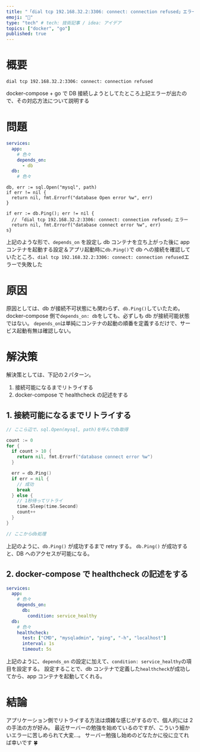 ```yaml
---
title: "「dial tcp 192.168.32.2:3306: connect: connection refused」エラーについて"
emoji: "🐷"
type: "tech" # tech: 技術記事 / idea: アイデア
topics: ["docker", "go"]
published: true
---
```


# 概要

```
dial tcp 192.168.32.2:3306: connect: connection refused
```

docker-compose + go で DB 接続しようとしてたところ上記エラーが出たので、その対応方法について説明する

# 問題

```yaml:docker-compose.yaml
services:
  app:
    # 色々
    depends_on:
      - db
  db:
    # 色々
```

```go:db
db, err := sql.Open("mysql", path)
if err != nil {
  return nil, fmt.Errorf("database Open error %w", err)
}

if err := db.Ping(); err != nil {
  // 「dial tcp 192.168.32.2:3306: connect: connection refused」エラー
  return nil, fmt.Errorf("database connect error %w", err)
s}
```

上記のような形で、`depends_on` を設定し db コンテナを立ち上がった後に app コンテナを起動する設定＆アプリ起動時に`db.Ping()`で db への接続を確認していたところ、`dial tcp 192.168.32.2:3306: connect: connection refused`エラーで失敗した

# 原因

原因としては、db が接続不可状態にも関わらず、`db.Ping()`していたため。
docker-compose 側で`depends_on: db`をしても、必ずしも db が接続可能状態ではない。
`depends_on`は単純にコンテナの起動の順番を定義するだけで、サービス起動有無は確認しない。

# 解決策

解決策としては、下記の２パターン。

1. 接続可能になるまでリトライする
2. docker-compose で healthcheck の記述をする

## 1. 接続可能になるまでリトライする

```go
// ここら辺で、sql.Open(mysql, path)を呼んでdb取得

count := 0
for {
  if count > 10 {
    return nil, fmt.Errorf("database connect error %w")
  }

  err = db.Ping()
  if err = nil {
    // 成功
    break
  } else {
    // 1秒待ってリトライ
    time.Sleep(time.Second)
    count++
  }
}

// ここからdb処理
```

上記のように、`db.Ping()` が成功するまで retry する。
`db.Ping()` が成功すると、DB へのアクセスが可能になる。

## 2. docker-compose で healthcheck の記述をする

```yaml
services:
  app:
    # 色々
    depends_on:
      db:
        condition: service_healthy
  db:
    # 色々
    healthcheck:
      test: ["CMD", "mysqladmin", "ping", "-h", "localhost"]
      interval: 1s
      timeout: 5s
```

上記のように、`depends_on` の設定に加えて、`condition: service_healthy`の項目を設定する。
設定することで、db コンテナで定義した`healthcheck`が成功してから、app コンテナを起動してくれる。

# 結論

アプリケーション側でリトライする方法は煩雑な感じがするので、個人的には 2 の手法の方が好み。
最近サーバーの勉強を始めているのですが、こういう細かいエラーに苦しめられて大変...。
サーバー勉強し始めのどなたかに役に立てれば幸いです 🍀
